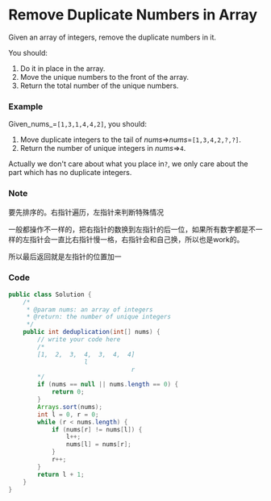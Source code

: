 # Remove Duplicate Numbers in Array

Given an array of integers, remove the duplicate numbers in it.

You should:

1. Do it in place in the array.
2. Move the unique numbers to the front of the array.
3. Return the total number of the unique numbers.

### Example

Given_nums_=`[1,3,1,4,4,2]`, you should:

1. Move duplicate integers to the tail of _nums_=&gt;_nums_=`[1,3,4,2,?,?]`.
2. Return the number of unique integers in _nums_=&gt;`4`.

Actually we don't care about what you place in`?`, we only care about the part which has no duplicate integers.

### Note

要先排序的。右指针遍历，左指针来判断特殊情况

一般都操作不一样的，把右指针的数换到左指针的后一位，如果所有数字都是不一样的左指针会一直比右指针慢一格，右指针会和自己换，所以也是work的。

所以最后返回就是左指针的位置加一

### Code

```java
public class Solution {
    /*
     * @param nums: an array of integers
     * @return: the number of unique integers
     */
    public int deduplication(int[] nums) {
        // write your code here
        /*
        [1,  2,  3,  4,  3,  4,  4]
                     l
                                  r
        */
        if (nums == null || nums.length == 0) {
            return 0;
        }
        Arrays.sort(nums);
        int l = 0, r = 0;
        while (r < nums.length) {
            if (nums[r] != nums[l]) {
                l++;
                nums[l] = nums[r];
            }
            r++;
        }
        return l + 1;
    }
}
```



